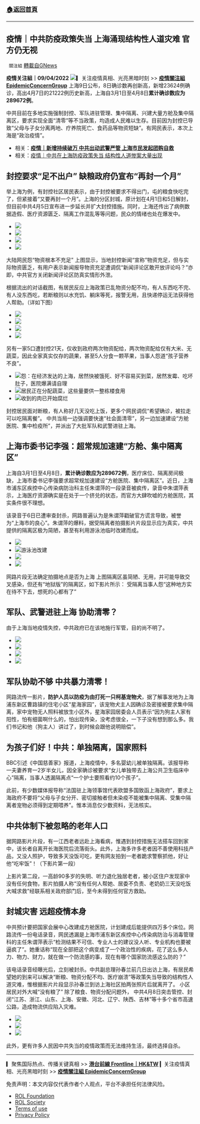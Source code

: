 ###  [:house:返回首頁](https://github.com/ourhimalayas/txt)
---


## 疫情｜中共防疫政策失当 上海涌现结构性人道灾难 官方仍无视
` 關注組` [轉載自GNews](https://gnews.org/zh-hans/2316486/)

**疫情关注組｜09/04/2022**
![](https://assets.gnews.org/wp-content/uploads/2022/04/Trading-Company-5.png)▎关注疫情真相、光亮黑暗时刻 &gt;&gt; [**疫情關注組 EpidemicConcernGroup**](https://gettr.com/user/mightygroup)
上海9日公布，8日确诊数再创新高，新增23624例确诊，高出4月7日的21222例历史新高，上海自3月1日至4月8日**累计确诊数应为289672例**。

中共目前在多地实施强制封控、军队进驻管理、集中隔离、兴建大量方舱及集中隔离区，要求实现全面“清零”等不当政策，均造成人民难以生存。目前因为封控已导致“父母与子女分离两地、疗养院死亡、食药品等物资短缺”。有网民表示，本次上海是“政治疫情”。

- 相关：**[疫情｜新增持续破万 中共出动武警严管 上海市民发起团购自救](https://gnews.org/zh-hans/2296313/)**
- 相关：[疫情｜中共在上海防疫政策失当 结构性人道惨案大量出现](https://gnews.org/zh-hans/2308179/)


## 封控要求“足不出户” 缺粮政府仍宣布“再封一个月”

举上海为例，有封控社区居民表示，由于封控被要求不得出门，屯的粮食快吃完了，但紧接着“又要再封一个月”。上海的分区封城，原计划在4月1日和5日解封，但目前中共4月5日宣布进一步延长并扩大封控措施。同时，上海还传出了病例数据造假、医疗资源匮乏、隔离工作混乱等等问题，民众的情绪也处在爆发中。

- [![](https://assets.gnews.org/wp-content/uploads/2022/04/444f9146a5dac20f5ff2b542e91f966c-374x720.jpg)](https://assets.gnews.org/wp-content/uploads/2022/04/444f9146a5dac20f5ff2b542e91f966c.jpg)
- [![](https://assets.gnews.org/wp-content/uploads/2022/04/8151bf3fa5ee6011112e8f1d24c6b551-274x720.jpg)](https://assets.gnews.org/wp-content/uploads/2022/04/8151bf3fa5ee6011112e8f1d24c6b551.jpg)
- [![](https://assets.gnews.org/wp-content/uploads/2022/04/e2dd8049b7c04d986c34d1ed07ba9370-319x720.jpg)](https://assets.gnews.org/wp-content/uploads/2022/04/e2dd8049b7c04d986c34d1ed07ba9370.jpg)
- [![](https://assets.gnews.org/wp-content/uploads/2022/04/e8add01059e0a95421bc48f93d3595e3-425x720.jpg)](https://assets.gnews.org/wp-content/uploads/2022/04/e8add01059e0a95421bc48f93d3595e3.jpg)

大陆网民怨“物资根本不充足”
上图显示，当地封控新闻“宣称”物资充足，但与实际物资匮乏，有用户表示新闻报导物资充足遭调侃“新闻评论区敢开放评论吗？”亦即，中共官方关闭新闻评论区防真实情形外泄。

根据流出的对话截图，有居民反应上海政策已乱物资分配不均，有人东西吃不完、有人没东西吃，若断粮则以水充饥、躺床等死，报警无用，且快递停运无法获得他人帮助。（详如下图）

- [![](https://assets.gnews.org/wp-content/uploads/2022/04/截圖-2022-04-09-下午3.56.31.png)](https://assets.gnews.org/wp-content/uploads/2022/04/截圖-2022-04-09-下午3.56.31.png)
- [![](https://assets.gnews.org/wp-content/uploads/2022/04/截圖-2022-04-09-下午3.56.39.png)](https://assets.gnews.org/wp-content/uploads/2022/04/截圖-2022-04-09-下午3.56.39.png)
- [![](https://assets.gnews.org/wp-content/uploads/2022/04/截圖-2022-04-09-下午3.56.48.png)](https://assets.gnews.org/wp-content/uploads/2022/04/截圖-2022-04-09-下午3.56.48.png)
- [![](https://assets.gnews.org/wp-content/uploads/2022/04/截圖-2022-04-09-下午3.56.56.png)](https://assets.gnews.org/wp-content/uploads/2022/04/截圖-2022-04-09-下午3.56.56.png)


另有一家5口遭封控21天，仅收到政府两次物资配给，两次物资配给仅有大米、无蔬菜，因此全家真实仅存的蔬果，甚至5人分食一颗苹果，当事人怨道“孩子营养不良”。

- [![](https://assets.gnews.org/wp-content/uploads/2022/04/5ed2c48b80de11cbd22b97c79da30174.jpg)](https://assets.gnews.org/wp-content/uploads/2022/04/5ed2c48b80de11cbd22b97c79da30174.jpg)怨：在经济发达的上海，居然快被饿死、好不容易买到菜，居然发霉、吃坏肚子，医院爆满请自理
- [![](https://assets.gnews.org/wp-content/uploads/2022/04/0032f37eb21fbe39206035c33c059207.jpg)](https://assets.gnews.org/wp-content/uploads/2022/04/0032f37eb21fbe39206035c33c059207.jpg)居民正在分配蔬菜，这些量要供一整栋楼食用
- [![](https://assets.gnews.org/wp-content/uploads/2022/04/10601c634b428f539b3a4fa4c5d16b2d.jpg)](https://assets.gnews.org/wp-content/uploads/2022/04/10601c634b428f539b3a4fa4c5d16b2d.jpg)收到的肉已开始腐烂


封控居民面对断粮，有人称好几天没吃上饭，更多个网民调侃“希望确诊，被拉走可以吃隔离餐”。 中共当局一边强调要快速“社会面清零”，另一边加速建设“方舱医院、集中检疫所”，并派出了大批军队和武警进驻上海。

## 上海市委书记李强：超常规加速建“方舱、集中隔离区”

上海自3月1日至4月8日，**累计确诊数应为289672例**，医疗床位、隔离房间极缺，上海市委书记李强要求超常规加速建设“方舱医院、集中隔离区”。近日，上海市浦东区疾控中心传染病防治科主任朱谓萍的一段录音被疯传，录音中朱谓萍表示，上海医疗资源确实是在处于一个挤兑的状态，而官方大肆吹嘘的方舱医院，其实条件很不理想。

该录音于6日已遭审查封杀，网路普遍认为是朱谓萍戳破官方谎言导致，被誉为“上海市的良心”。朱谓萍的爆料，据受隔离者拍摄影片片段显示应为真实，中共提供的隔离区极为简陋，甚至有利用游泳池临时改建而成。

- [![](https://assets.gnews.org/wp-content/uploads/2022/04/IMG_9401.jpg)](https://assets.gnews.org/wp-content/uploads/2022/04/IMG_9401.jpg)
- [![](https://assets.gnews.org/wp-content/uploads/2022/04/IMG_F75403C46E4A-1.jpeg)](https://assets.gnews.org/wp-content/uploads/2022/04/IMG_F75403C46E4A-1.jpeg)游泳池改建
- [![](https://assets.gnews.org/wp-content/uploads/2022/04/867ff9dcbc226ed95d679f9b17f9c1a8.jpg)](https://assets.gnews.org/wp-content/uploads/2022/04/867ff9dcbc226ed95d679f9b17f9c1a8.jpg)
- [![](https://assets.gnews.org/wp-content/uploads/2022/04/8b728ba2bddd4f2c95570bd8cd138e22.jpg)](https://assets.gnews.org/wp-content/uploads/2022/04/8b728ba2bddd4f2c95570bd8cd138e22.jpg)

网路片段无法确定拍摄地点是否为上海
上图隔离区虽简陋、无用，并可能导致交叉感染，但还有“地狱版”的隔离区，如下影片所示：
受隔离当事人怨“这种地方实在待不下去，想死的心都有了”
## 军队、武警进驻上海 协助清零？

由于上海当地疫情失控，中共政府已在该地施行军管，目的尚不明了。

- [![](https://assets.gnews.org/wp-content/uploads/2022/04/IMG_20220408_134529_187.jpg)](https://assets.gnews.org/wp-content/uploads/2022/04/IMG_20220408_134529_187.jpg)
- [![](https://assets.gnews.org/wp-content/uploads/2022/04/aa2e46e486258337bfd7df6f20fde4b7.jpg)](https://assets.gnews.org/wp-content/uploads/2022/04/aa2e46e486258337bfd7df6f20fde4b7.jpg)
- [![](https://assets.gnews.org/wp-content/uploads/2022/04/160207134bb5c8a739b278579386fa88.jpg)](https://assets.gnews.org/wp-content/uploads/2022/04/160207134bb5c8a739b278579386fa88.jpg)
- [![](https://assets.gnews.org/wp-content/uploads/2022/04/30c2783c036919253198ea462659176f.jpg)](https://assets.gnews.org/wp-content/uploads/2022/04/30c2783c036919253198ea462659176f.jpg)


## 军队协助不够 中共暴力清零！

网路流传一影片，**防护人员以防疫为由打死一只柯基宠物犬**，据了解事发地为上海浦东新区曹路镇的住宅小区“星海家园”，该宠物犬主人因确诊及密接被要求集中隔离，家中宠物无人照料被放生小区外，星海家园居委会人员表示“因为狗主人家有阳性，怕有细菌啊什么的，怕出现传染，没考虑很全，一下子没有想到那么多。我们书记和他（狗主人）讲过了，到时候会跟他说明赔偿”。

## 为孩子们好！中共：单独隔离，国家照料

BBC引述《中国慈善家》报道，上海疫情中，多名婴幼儿被单独隔离。该报导称一夫妻养育一2岁半女儿，因全家确诊被要求“女儿单独带去上海公共卫生临床中心”隔离，当事人透漏隔离点“一个护士要照看约10个孩子”。

此前，有少数媒体报导称“法国驻上海领事馆代表欧盟多国致函上海政府”，要求上海政府不要将“父母与子女分开、密切接触者但未染疫不能被集中隔离、受集中隔离者宠物必须得到定期喂养”。惟本消息仅少数资料，无法核实。

## 中共体制下被忽略的老年人口

据网路影片片段，有一江西老者远赴上海看病，惟遇到封控措施无法搭车回到家中，该长者自离开长海医院后流落街头。此外，上海多许多老者因不善使用科技产品，又没人照护，导致多天没饭可吃，更有网友拍到一老者跪求警察抓他，好让他“吃牢饭”！（下影片第一段）

上影片第二段，一高龄90多岁的失明、听力退化独居老者，被小区住户发现家中没有任何食物，影片拍摄人称“没有任何人帮她、居委不负责、老奶奶三天没吃饭大喊求救”经联系相关政府部门后，至今未得到任何官方救助。

## 封城灾害 远超疫情本身

中共预计要把国家会展中心改建成方舱医院，计划建成后能提供四万多个床位。网路流传一份电话录音，网民透漏是上海市浦东新区疾控中心传染病防治与消毒管理科的主任朱谓萍表示“检测结果不可信、专业人士的建议没人听、专业机构也要被逼疯了”。她重话称“现在全部把这个病变成了一个政治性的疾病，花了这么多人力、物力、财力，就在做一个防流感的事，现在有哪个国家防流感这么防的？”

该电话录音经曝光后，立刻被封杀。中共副总理孙春兰前几日出访上海，有居民希望她的到来可以解决“断粮、物资分配不均、医疗崩溃”等政策失当导致的结构性人道灾难，惟根据影片片段显示孙春兰到访上海社区拍两张照片后就离开了。
小区居民对外大喊“没有粮了”
除了粮食、物资分配问题外， 中共4月8日突击管控、封闭“江苏、浙江、山东、上海、安徽、河北、辽宁、陕西、吉林”等十多个省市高速公路，造成物流供应陷入灾难。

- ![](https://assets.gnews.org/wp-content/uploads/2022/04/dc86b5ef49b04e39885de2961c2f3bad.jpeg)
- ![](https://assets.gnews.org/wp-content/uploads/2022/04/2e7cb737a66c4ac780bb54bed4351b02-1.jpeg)
- ![](https://assets.gnews.org/wp-content/uploads/2022/04/93685d40137749fcb806dc02bbee4672.jpeg)


此外，更有许多人民因中共失当的疫情政策而无法维持生活，最终选择自杀。

* * *

▎聚焦国际热点、传播关键真相 &gt;&gt; [**港台前線 Frontline｜HK&TW**](https://gettr.com/user/hktwfrontline)
▎关注疫情真相、光亮黑暗时刻 &gt;&gt; [**疫情關注組 EpidemicConcernGroup**](https://gettr.com/user/mightygroup)

 

免责声明：本文内容仅代表作者个人观点，平台不承担任何法律风险。

- [ROL Foundation](https://rolfoundation.org/)
- [ROL Society](https://rolsociety.org/)
- [Terms of use](https://gnews.org/terms-of-use-3/)
- [Privacy Policy](https://gnews.org/privacy-policy/)
